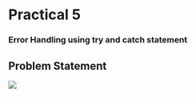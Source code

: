 # Practical 5

### Error Handling using try and catch statement

## Problem Statement

<img src= "images\Problem Statement.png"/>